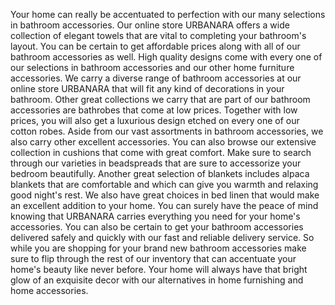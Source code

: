 Your home can really be accentuated to perfection with our many selections in bathroom accessories. Our online store URBANARA offers a wide collection of elegant towels that are vital to completing your bathroom's layout. You can be certain to get affordable prices along with all of our bathroom accessories as well. High quality designs come with every one of our selections in bathroom accessories and our other home furniture accessories. We carry a diverse range of bathroom accessories at our online store URBANARA that will fit any kind of decorations in your bathroom. Other great collections we carry that are part of our bathroom accessories are bathrobes that come at low prices. Together with low prices, you will also get a luxurious design etched on every one of our cotton robes. Aside from our vast assortments in bathroom accessories, we also carry other excellent accessories. You can also browse our extensive collection in cushions that come with great comfort. Make sure to search through our varieties in beadspreads that are sure to accessorize your bedroom beautifully. Another great selection of blankets includes alpaca blankets that are comfortable and which can give you warmth and relaxing good night's rest. We also have great choices in bed linen that would make an excellent addition to your home. You can surely have the peace of mind knowing that URBANARA carries everything you need for your home's accessories. You can also be certain to get your bathroom accessories delivered safely and quickly with our fast and reliable delivery service. So while you are shopping for your brand new bathroom accessories make sure to flip through the rest of our inventory that can accentuate your home's beauty like never before. Your home will always have that bright glow of an exquisite decor with our alternatives in home furnishing and home accessories.
